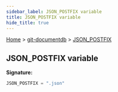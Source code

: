 ```yaml
---
sidebar_label: JSON_POSTFIX variable
title: JSON_POSTFIX variable
hide_title: true
---
```


[Home](./index.md) &gt; [git-documentdb](./git-documentdb.md) &gt; [JSON\_POSTFIX](./git-documentdb.json_postfix.md)

## JSON\_POSTFIX variable


<b>Signature:</b>

```typescript
JSON_POSTFIX = ".json"
```

